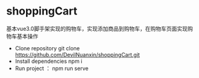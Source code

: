# shoppingCart
基本vue3.0脚手架实现的购物车，实现添加商品到购物车，在购物车页面实现购物车基本操作
* Clone repository git clone https://github.com/DevilNuanxin/shoppingCart.git
* Install dependencies npm i
* Run project ： npm run serve
